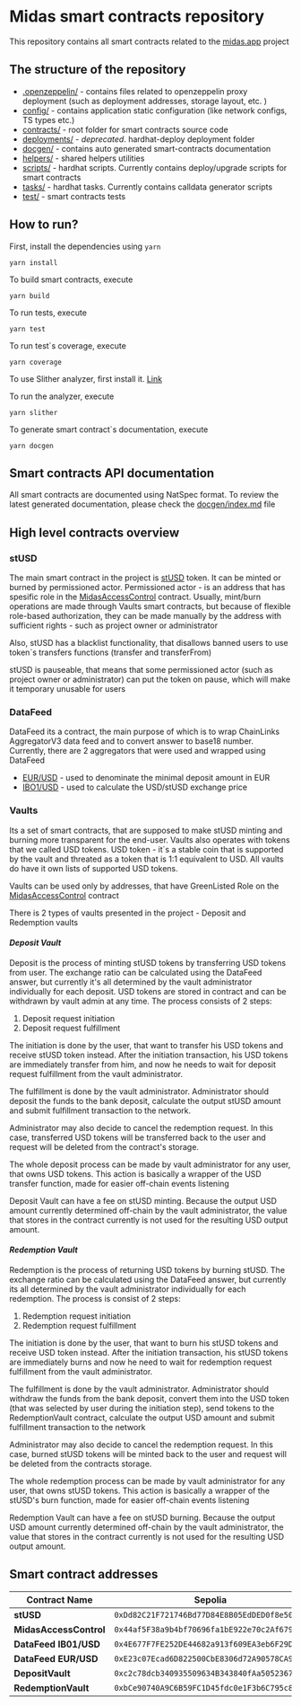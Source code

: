 # Midas smart contracts repository

This repository contains all smart contracts related to the [midas.app](https://midas.app) project

## The structure of the repository

- [.openzeppelin/](./.openzeppelin/) - contains files related to openzeppelin proxy deployment (such as deployment addresses, storage layout, etc. )
- [config/](./config/) - contains application static configuration (like network configs, TS types etc.)
- [contracts/](./contracts/) - root folder for smart contracts source code
- [deployments/](./deployments/) - *deprecated*. hardhat-deploy deployment folder
- [docgen/](./docgen/) - contains auto generated smart-contracts documentation
- [helpers/](./helpers/) - shared helpers utilities
- [scripts/](./scripts/) - hardhat scripts. Currently contains deploy/upgrade scripts for smart contracts
- [tasks/](./tasks/) - hardhat tasks. Currently contains calldata generator scripts
- [test/](./test/) - smart contracts tests

## How to run?

First, install the dependencies using `yarn`

```
yarn install
```

To build smart contracts, execute

```
yarn build
```

To run tests, execute

```
yarn test
```

To run test`s coverage, execute

```
yarn coverage
```

To use Slither analyzer, first install it. [Link](https://github.com/crytic/slither)

To run the analyzer, execute

```
yarn slither
```


To generate smart contract`s documentation, execute

```
yarn docgen
```

## Smart contracts API documentation

All smart contracts are documented using NatSpec format. To review the latest generated documentation, please check the [docgen/index.md](./docgen/index.md) file


## High level contracts overview

### **stUSD**
The main smart contract in the project is [stUSD](./contracts/stUSD.sol) token. It can be minted or burned by permissioned actor. Permissioned actor - is an address that has spesific role in the [MidasAccessControl](./contracts/access/MidasAccessControl.sol) contract. Usually, mint/burn operations are made through Vaults smart contracts, but because of flexible role-based authorization, they can be made manually by the address with sufficient rights - such as project owner or administrator

Also, stUSD has a blacklist functionality, that disallows banned users to use token`s transfers functions (transfer and transferFrom)

stUSD is pauseable, that means that some permissioned actor (such as project owner or administrator) can put the token on pause, which will make it temporary unusable for users


### **DataFeed**

DataFeed its a contract, the main purpose of which is to wrap ChainLinks AggregatorV3 data feed and to convert answer to base18 number. Currently, there are 2 aggregators that were used and wrapped using DataFeed
- [EUR/USD](https://data.chain.link/ethereum/mainnet/fiat/eur-usd) - used to denominate the minimal deposit amount in EUR
- [IBO1/USD](https://data.chain.link/ethereum/mainnet/indexes/ib01-usd) - used to calculate the USD/stUSD exchange price
### **Vaults**

Its a set of smart contracts, that are supposed to make stUSD minting and burning more transparent for the end-user. Vaults also operates with tokens that we called USD tokens. USD token - it`s a stable coin that is supported by the vault and threated as a token that is 1:1 equivalent to USD. All vaults do have it own lists of supported USD tokens.

Vaults can be used only by addresses, that have GreenListed Role on the [MidasAccessControl](./contracts/access/MidasAccessControl.sol) contract

There is 2 types of vaults presented in the project - Deposit and Redemption vaults

#### ***Deposit Vault***
Deposit is the process of minting stUSD tokens by transferring USD tokens from user. The exchange ratio can be calculated using the DataFeed answer, but currently it's all determined by the vault administrator individually for each deposit. USD tokens are stored in contract and can be withdrawn by vault admin at any time.
The process consists of 2 steps:
1. Deposit request initiation
2. Deposit request fulfillment

The initiation is done by the user, that want to transfer his USD tokens and receive stUSD token instead. After the initiation transaction, his USD tokens are immediately transfer from him, and now he needs to wait for deposit request fulfillment from the vault administrator.

The fulfillment is done by the vault administrator. Administrator should deposit the funds to the bank deposit, calculate the output stUSD amount and submit fulfillment transaction to the network.

Administrator may also decide to cancel the redemption request. In this case, transferred USD tokens will be transferred back to the user and request will be deleted from the contract's storage.

The whole deposit process can be made by vault administrator for any user, that owns USD tokens. This action is basically a wrapper of the USD transfer function, made for easier off-chain events listening

Deposit Vault can have a fee on stUSD minting. Because the output USD amount currently determined off-chain by the vault administrator, the value that stores in the contract currently is not used for the resulting USD output amount.


#### ***Redemption Vault***

Redemption is the process of returning USD tokens by burning stUSD. The exchange ratio can be calculated using the DataFeed answer, but currently its all determined by the vault administrator individually for each redemption. The process is consist of 2 steps: 

1. Redemption request initiation
2. Redemption request fulfillment

The initiation is done by the user, that want to burn his stUSD tokens and receive USD token instead. After the initiation transaction, his stUSD tokens are immediately burns and now he need to wait for redemption request fulfillment from the vault administrator. 

The fulfillment is done by the vault administrator. Administrator should withdraw the funds from the bank deposit, convert them into the USD token (that was selected by user during the initiation step), send tokens to the RedemptionVault contract, calculate the output USD amount and submit fulfillment transaction to the network

Administrator may also decide to cancel the redemption request. In this case, burned stUSD tokens will be minted back to the user and request will be deleted from the contracts storage.

The whole redemption process can be made by vault administrator for any user, that owns stUSD tokens. This action is basically a wrapper of the stUSD's burn function, made for easier off-chain events listening

Redemption Vault can have a fee on stUSD burning. Because the output USD amount currently determined off-chain by the vault administrator, the value that stores in the contract currently is not used for the resulting USD output amount.


## Smart contract addresses

|Contract Name|Sepolia|Mainnet| 
|-|-|-|
|**stUSD**|`0xDd82C21F721746Bd77D84E8B05EdDED0f8e50980`|-|
|**MidasAccessControl**|`0x44af5F38a9b4bf70696fa1bE922e70c2Af679FD7`|-|
|**DataFeed IB01/USD**|`0x4E677F7FE252DE44682a913f609EA3eb6F29DC3E`|-|
|**DataFeed EUR/USD**|`0xE23c07Ecad6D822500CbE8306d72A90578CA9F11`|-|
|**DepositVault**|`0xc2c78dcb340935509634B343840fAa5052367f29`|-|
|**RedemptionVault**|`0xbCe90740A9C6B59FC1D45fdc0e1F3b6C795c85dC`|-|